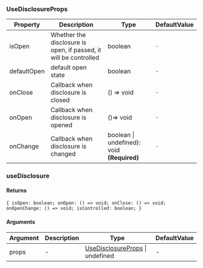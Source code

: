 ### UseDisclosureProps

|Property|Description|Type|DefaultValue|
|---|---|---|---|
|isOpen|Whether the disclosure is open, if passed, it will be controlled|boolean |`-`|
|defaultOpen|default open state|boolean |`-`|
|onClose|Callback when disclosure is closed|() => void |`-`|
|onOpen|Callback when disclosure is opened|()=> void |`-`|
|onChange|Callback when disclosure is changed|boolean \| undefined): void  **(Required)**|`-`|

### useDisclosure

#### Returns
`{ isOpen: boolean; onOpen: () => void; onClose: () => void; onOpenChange: () => void; isControlled: boolean; }`

#### Arguments
|Argument|Description|Type|DefaultValue|
|---|---|---|---|
|props|-|[UseDisclosureProps](#UseDisclosureProps) \| undefined |-|